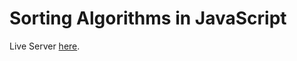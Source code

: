 # Sorting Algorithms in JavaScript

Live Server [here](https://datit-026.github.io/Sorting-Algorithms-in-JS/).
